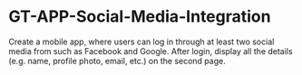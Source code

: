 # GT-APP-Social-Media-Integration
Create a mobile app, where users can log in through at least two social media from such as Facebook and Google. After login, display all the details (e.g. name, profile photo, email, etc.) on the second page.
